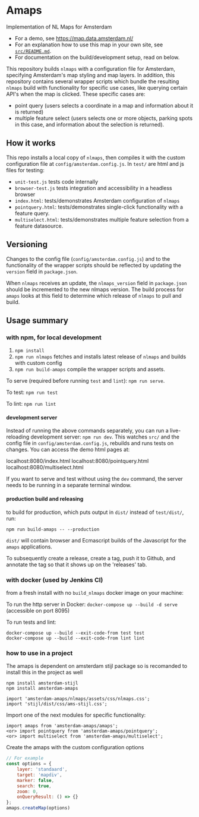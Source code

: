 # Amaps
Implementation of NL Maps for Amsterdam

* For a demo, see https://map.data.amsterdam.nl/
* For an explanation how to use this map in your own site, see [`src/README.md`](src/README.md).
* For documentation on the build/development setup, read on below.

This repository builds `nlmaps` with a configuration file for Amsterdam, specifying Amsterdam's map styling and map layers. In addition, this repository contains several wrapper scripts which bundle the resulting `nlmaps` build with functionality for specific use cases, like querying certain API's when the map is clicked. These specific cases are:

* point query (users selects a coordinate in a map and information about it is returned)
* multiple feature select (users selects one or more objects, parking spots in this case, and information about the selection is returned).


## How it works
This repo installs a local copy of `nlmaps`, then compiles it with the custom configuration file at `config/amsterdam.config.js`. In `test/` are html and js files for testing:

- `unit-test.js` tests code internally
- `browser-test.js` tests integration and accessibility in a headless browser
- `index.html`: tests/demonstrates Amsterdam configuration of `nlmaps`
- `pointquery.html`: tests/demonstrates single-click functionality with a feature query.
- `multiselect.html`: tests/demonstrates multiple feature selection from a feature datasource.


Versioning
----------
Changes to the config file (`config/amsterdam.config.js`) and to the functionality of the wrapper scripts should be reflected by updating the `version` field in `package.json`.

When `nlmaps` receives an update, the `nlmaps_version` field in `package.json` should be incremented to the new nlmaps version. The build process for `amaps` looks at this field to determine which release of `nlmaps` to pull and build.


Usage summary
-------------

### with npm, for local development

1. `npm install`
2. `npm run nlmaps` fetches and installs latest release of `nlmaps` and builds with custom config
3. `npm run build-amaps` compile the wrapper scripts and assets.

To serve (required before running `test` and `lint`): `npm run serve`.

To test: `npm run test`

To lint: `npm run lint`


#### development server
Instead of running the above commands separately, you can run a live-reloading development server: `npm run dev`. This watches `src/` and the config file in `config/amsterdam.config.js`, rebuilds and runs tests on changes. You can access the demo html pages at:

localhost:8080/index.html
localhost:8080/pointquery.html
localhost:8080/multiselect.html

If you want to serve and test without using the `dev` command, the server needs to be running in a separate terminal window.

#### production build and releasing

to build for production, which puts output in `dist/` instead of `test/dist/`, run:


`npm run build-amaps -- --production`

`dist/` will contain browser and Ecmascript builds of the Javascript for the `amaps` applications.

To subsequently create a release, create a tag, push it to Github, and annotate the tag so that it shows up on the 'releases' tab.


### with docker (used by Jenkins CI)

from a fresh install with no `build_nlmaps` docker image on your machine:

To run the http server in Docker: `docker-compose up --build -d serve` (accessible on port 8095)

To run tests and lint:

    docker-compose up --build --exit-code-from test test
    docker-compose up --build --exit-code-from lint lint

### how to use in a project

The amaps is dependent on amsterdam stijl package so is recomanded to install this in the project as well

    npm install amsterdam-stijl
    npm install amsterdam-amaps

    import 'amsterdam-amaps/nlmaps/assets/css/nlmaps.css';
    import 'stijl/dist/css/ams-stijl.css';

Import one of the next modules for specific functionality:

    import amaps from 'amsterdam-amaps/amaps';
    <or> import pointquery from 'amsterdam-amaps/pointquery';
    <or> import multiselect from 'amsterdam-amaps/multiselect';

Create the amaps with the custom configuration options

```js static
// For example
const options = {
    layer: 'standaard',
    target: 'mapdiv',
    marker: false,
    search: true,
    zoom: 0,
    onQueryResult: () => {}
};
amaps.createMap(options)
```
